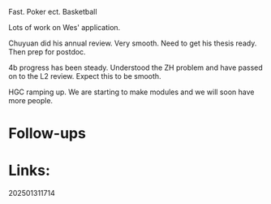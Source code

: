 
Fast. 
Poker ect. 
Basketball 

Lots of work on Wes' application. 

Chuyuan did his annual review.  Very smooth. Need to get his thesis ready. Then prep for postdoc.

4b progress has been steady. Understood the ZH problem and have passed on to the L2 review. Expect this to be smooth. 

HGC ramping up. We are starting to make modules and we will soon have more people.




# Follow-ups


# Links: 



202501311714
